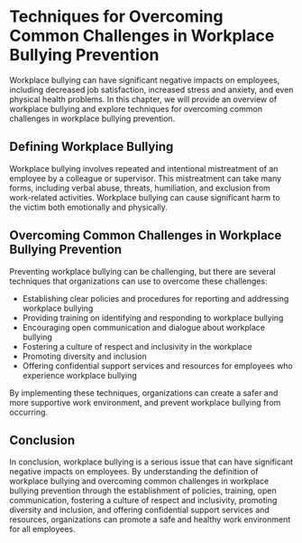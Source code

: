 # Techniques for Overcoming Common Challenges in Workplace Bullying Prevention

Workplace bullying can have significant negative impacts on employees, including decreased job satisfaction, increased stress and anxiety, and even physical health problems. In this chapter, we will provide an overview of workplace bullying and explore techniques for overcoming common challenges in workplace bullying prevention.

Defining Workplace Bullying
---------------------------

Workplace bullying involves repeated and intentional mistreatment of an employee by a colleague or supervisor. This mistreatment can take many forms, including verbal abuse, threats, humiliation, and exclusion from work-related activities. Workplace bullying can cause significant harm to the victim both emotionally and physically.

Overcoming Common Challenges in Workplace Bullying Prevention
-------------------------------------------------------------

Preventing workplace bullying can be challenging, but there are several techniques that organizations can use to overcome these challenges:

* Establishing clear policies and procedures for reporting and addressing workplace bullying
* Providing training on identifying and responding to workplace bullying
* Encouraging open communication and dialogue about workplace bullying
* Fostering a culture of respect and inclusivity in the workplace
* Promoting diversity and inclusion
* Offering confidential support services and resources for employees who experience workplace bullying

By implementing these techniques, organizations can create a safer and more supportive work environment, and prevent workplace bullying from occurring.

Conclusion
----------

In conclusion, workplace bullying is a serious issue that can have significant negative impacts on employees. By understanding the definition of workplace bullying and overcoming common challenges in workplace bullying prevention through the establishment of policies, training, open communication, fostering a culture of respect and inclusivity, promoting diversity and inclusion, and offering confidential support services and resources, organizations can promote a safe and healthy work environment for all employees.
